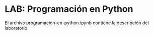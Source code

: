 # LAB: Programación en Python

El archivo programacion-en-python.ipynb contiene la descripción del laboratorio.
